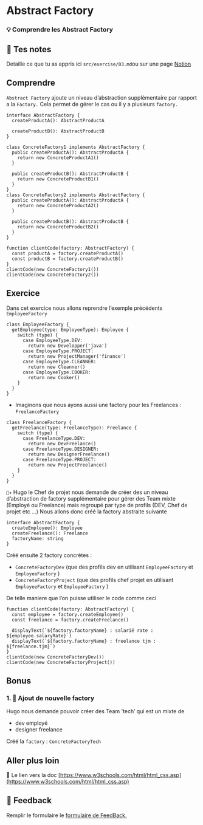# Abstract Factory

### 💡 Comprendre les Abstract Factory

## 📝 Tes notes

Detaille ce que tu as appris ici
`src/exercise/03.md`ou sur une page [Notion](https://go.mikecodeur.com/course-notes-template)

## Comprendre

`Abstract Factory` ajoute un niveau d’abstraction supplémentaire par rapport a
la `Factory.` Cela permet de gérer le cas ou il y a plusieurs `factory.`

```tsx
interface AbstractFactory {
  createProductA(): AbstractProductA

  createProductB(): AbstractProductB
}

class ConcreteFactory1 implements AbstractFactory {
  public createProductA(): AbstractProductA {
    return new ConcreteProductA1()
  }

  public createProductB(): AbstractProductB {
    return new ConcreteProductB1()
  }
}
class ConcreteFactory2 implements AbstractFactory {
  public createProductA(): AbstractProductA {
    return new ConcreteProductA2()
  }

  public createProductB(): AbstractProductB {
    return new ConcreteProductB2()
  }
}

function clientCode(factory: AbstractFactory) {
  const productA = factory.createProductA()
  const productB = factory.createProductB()
}
clientCode(new ConcreteFactory1())
clientCode(new ConcreteFactory2())
```

## Exercice

Dans cet exercice nous allons reprendre l’exemple précédents `EmployeeFactory`

```tsx
class EmployeeFactory {
  getEmployee(type: EmployeeType): Employee {
    switch (type) {
      case EmployeeType.DEV:
        return new Developper('java')
      case EmployeeType.PROJECT:
        return new ProjectManager('finance')
      case EmployeeType.CLEANNER:
        return new Cleanner()
      case EmployeeType.COOKER:
        return new Cooker()
    }
  }
}
```

- Imaginons que nous ayons aussi une factory pour les Freelances :
  `FreelanceFactory`

```tsx
class FreelanceFactory {
  getFreelance(type: FreelanceType): Freelance {
    switch (type) {
      case FreelanceType.DEV:
        return new DevFreelance()
      case FreelanceType.DESIGNER:
        return new DesignerFreelance()
      case FreelanceType.PROJECT:
        return new ProjectFreelance()
    }
  }
}
```

`👨‍✈️` Hugo le Chef de projet nous demande de créer des un niveau d’abstraction de
factory supplémentaire pour gérer des Team mixte (Employé ou Freelance) mais
regroupé par type de profils (DEV, Chef de projet etc …) Nous allons donc créé
la factory abstraite suivante

```tsx
interface AbstractFactory {
  createEmployee(): Employee
  createFreelance(): Freelance
  factoryName: string
}
```

Créé ensuite 2 factory concrètes :

- `ConcreteFactoryDev` (que des profils dev en utilisant `EmployeeFactory` et
  `EmployeeFactory` )
- `ConcreteFactoryProject` (que des profils chef projet en utilisant
  `EmployeeFactory` et `EmployeeFactory` )

De telle maniere que l’on puisse utiliser le code comme ceci

```tsx
function clientCode(factory: AbstractFactory) {
  const employee = factory.createEmployee()
  const freelance = factory.createFreelance()

  displayText(`${factory.factoryName} : salarié rate : ${employee.salaryRate}`)
  displayText(`${factory.factoryName} : freelance tjm : ${freelance.tjm}`)
}
clientCode(new ConcreteFactoryDev())
clientCode(new ConcreteFactoryProject())
```

## Bonus

### 1. 🚀 Ajout de nouvelle factory

Hugo nous demande pouvoir créer des Team 'tech’ qui est un mixte de

- dev employé
- designer freelance

Créé la `factory` : `ConcreteFactoryTech`

###

## Aller plus loin

📑 Le lien vers la doc
[https://www.w3schools.com/html/html_css.asp](https://www.w3schools.com/html/html_css.asp)

## 🐜 Feedback

Remplir le formulaire le [formulaire de FeedBack.](https://go.mikecodeur.com/cours-react-avis?entry.1912869708=TypeScript%20PRO&entry.1430994900=5.Les%20Patterns&entry.533578441=03%20Abstract%20Factory)
